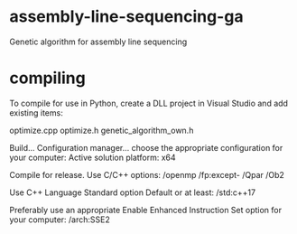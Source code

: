 # assembly-line-sequencing-ga
Genetic algorithm for assembly line sequencing

# compiling
To compile for use in Python, create a DLL project in Visual Studio and add existing items:

optimize.cpp
optimize.h
genetic_algorithm_own.h

Build... Configuration manager... choose the appropriate configuration for your computer:
Active solution platform: x64

Compile for release. Use C/C++ options:
/openmp /fp:except- /Qpar /Ob2

Use C++ Language Standard option Default or at least:
/std:c++17

Preferably use an appropriate Enable Enhanced Instruction Set option 
for your computer:
/arch:SSE2
